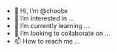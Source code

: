 - 👋 Hi, I’m @choobx
- 👀 I’m interested in ...
- 🌱 I’m currently learning ...
- 💞️ I’m looking to collaborate on ...
- 📫 How to reach me ...

<!---
choobx/choobx is a ✨ special ✨ repository because its `README.md` (this file) appears on your GitHub profile.
You can click the Preview link to take a look at your changes.
--->
